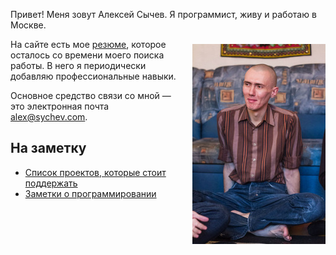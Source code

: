 Привет! Меня зовут Алексей Сычев. Я программист, живу и работаю в Москве.
<div style="float:right; padding: 8px 0 8px 8px;"><img src="sychev-bv.jpg" alt="Алексей Сычев" title="Алексей Сычев" /></div>

На сайте есть мое [резюме](cv/), которое осталось со времени моего поиска работы. В него я периодически добавляю профессиональные навыки.

Основное средство связи со мной — это электронная почта [alex@sychev.com](mailto:alex@sychev.com).

## На заметку
* [Список проектов, которые стоит поддержать](dont-forget-to-donate/)
* [Заметки о программировании](all-level-programming/)
